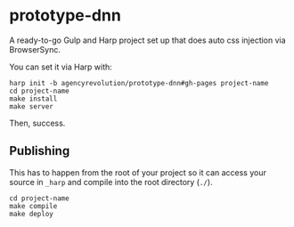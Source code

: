 # prototype-dnn

A ready-to-go Gulp and Harp project set up that does auto css injection via BrowserSync.

You can set it via Harp with:

```console
harp init -b agencyrevolution/prototype-dnn#gh-pages project-name
cd project-name
make install
make server
```

Then, success.

## Publishing
This has to happen from the root of your project so it can access your source in `_harp` and compile into the root directory (`./`).

```console
cd project-name
make compile
make deploy
```
